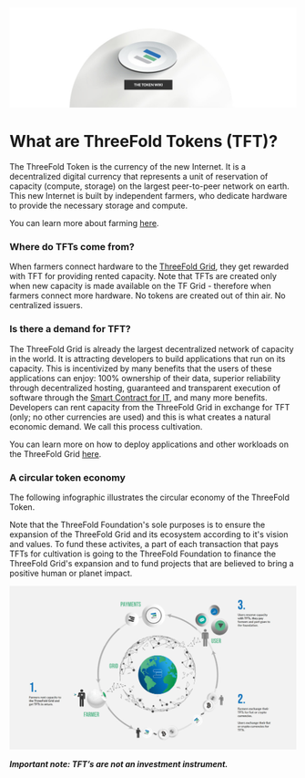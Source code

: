 ![](./img/tokenwiki.png)

# What are ThreeFold Tokens (TFT)?

The ThreeFold Token is the currency of the new Internet. It is a decentralized digital currency that represents  a unit of reservation of capacity (compute, storage) on the largest peer-to-peer network on earth. This new Internet is built by independent farmers, who dedicate hardware to provide the necessary storage and compute. 

You can learn more about farming [here](src/grid/tf_farming/introduction.md). 

### Where do TFTs come from?
When farmers connect hardware to the [ThreeFold Grid](src/grid/grid_what.md), they get rewarded with TFT for providing rented capacity. Note that TFTs are created only when new capacity is made available on the TF Grid - therefore when farmers connect more hardware. No tokens are created out of thin air. No centralized issuers. 

### Is there a demand for TFT?
The ThreeFold Grid is already the largest decentralized network of capacity in the world. It is attracting developers to build applications that run on its capacity. This is incentivized by many benefits that the users of these applications can enjoy: 100% ownership of their data, superior reliability through decentralized hosting, guaranteed and transparent execution of software through the [Smart Contract for IT](capacity_layer.md), and many more benefits. Developers can rent capacity from the ThreeFold Grid in exchange for TFT (only; no other currencies are used) and this is what creates a natural economic demand. We call this process cultivation.

You can learn more on how to deploy applications and other workloads on the ThreeFold Grid [here](https://cloud.threefold.io/).

### A circular token economy
The following infographic illustrates the circular economy of the ThreeFold Token. 

Note that the ThreeFold Foundation's sole purposes is to ensure the expansion of the ThreeFold Grid and its ecosystem according to it's vision and values. To fund these activites, a part of each transaction that pays TFTs for cultivation is going to the ThreeFold Foundation to finance the ThreeFold Grid's expansion and to fund projects that are believed to bring a positive human or planet impact.

![](./img/circular_tft.png)

***Important note: TFT’s are not an investment instrument.***